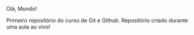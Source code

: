 Olá, Mundo!

Primeiro repositório do curso de Git e Github.
Repositório criado durante uma aula ao vivo!
